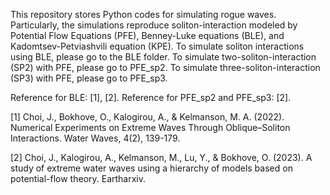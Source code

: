 This repository stores Python codes for simulating rogue waves. Particularly, the simulations reproduce soliton-interaction modeled by Potential Flow Equations (PFE), Benney-Luke equations (BLE), and Kadomtsev-Petviashvili equation (KPE).
To simulate soliton interactions using BLE, please go to the BLE folder.
To simulate two-soliton-interaction (SP2) with PFE, please go to PFE_sp2.
To simulate three-soliton-interaction (SP3) with PFE, please go to PFE_sp3.

Reference for BLE: [1], [2]. 
Reference for PFE_sp2 and PFE_sp3: [2].

[1] Choi, J., Bokhove, O., Kalogirou, A., & Kelmanson, M. A. (2022). Numerical Experiments on Extreme Waves Through Oblique–Soliton Interactions. Water Waves, 4(2), 139-179.

[2] Choi, J., Kalogirou, A., Kelmanson, M., Lu, Y., & Bokhove, O. (2023). A study of extreme water waves using a hierarchy of models based on potential-flow theory. Eartharxiv.
